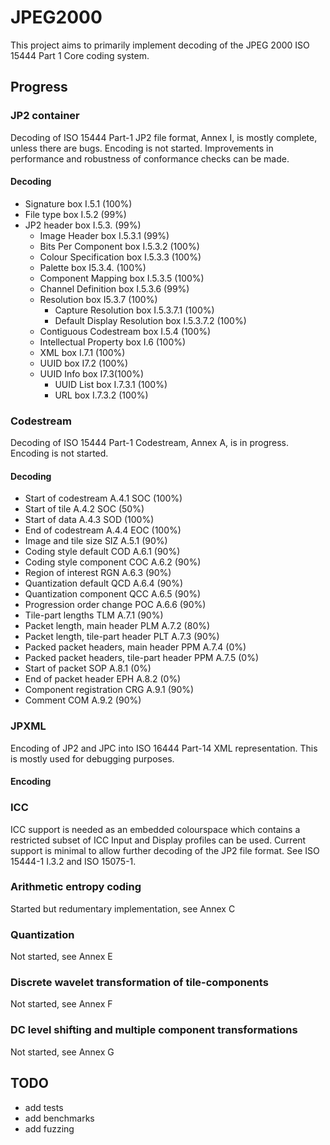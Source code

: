 # JPEG2000
This project aims to primarily implement decoding of the JPEG 2000 ISO 15444 
Part 1 Core coding system.

## Progress

### JP2 container
Decoding of ISO 15444 Part-1 JP2 file format, Annex I, is mostly complete, 
unless there are bugs. Encoding is not started. Improvements in performance and 
robustness of conformance checks can be made.

#### Decoding
- Signature box I.5.1 (100%)
- File type box I.5.2 (99%)
- JP2 header box I.5.3. (99%)
  - Image Header box I.5.3.1 (99%)
  - Bits Per Component box I.5.3.2 (100%)
  - Colour Specification box I.5.3.3 (100%)
  - Palette box I5.3.4. (100%)
  - Component Mapping box I.5.3.5 (100%)
  - Channel Definition box I.5.3.6 (99%)
  - Resolution box I5.3.7 (100%)
    - Capture Resolution box I.5.3.7.1 (100%)
    - Default Display Resolution box I.5.3.7.2 (100%)
  - Contiguous Codestream box I.5.4 (100%)
  - Intellectual Property box I.6 (100%)
  - XML box I.7.1 (100%)
  - UUID box I7.2 (100%)
  - UUID Info box I7.3(100%)
    - UUID List box I.7.3.1 (100%)
    - URL box I.7.3.2 (100%)

### Codestream
Decoding of ISO 15444 Part-1 Codestream, Annex A, is in progress. Encoding is
not started.

#### Decoding

- Start of codestream A.4.1 SOC (100%)
- Start of tile A.4.2 SOC (50%)
- Start of data A.4.3 SOD (100%)
- End of codestream A.4.4 EOC (100%)
- Image and tile size SIZ A.5.1 (90%)
- Coding style default COD A.6.1 (90%)
- Coding style component COC A.6.2 (90%)
- Region of interest RGN A.6.3 (90%)
- Quantization default QCD A.6.4 (90%)
- Quantization component QCC A.6.5 (90%)
- Progression order change POC A.6.6 (90%)
- Tile-part lengths TLM A.7.1 (90%)
- Packet length, main header PLM A.7.2 (80%)
- Packet length, tile-part header PLT A.7.3 (90%)
- Packed packet headers, main header PPM A.7.4 (0%)
- Packed packet headers, tile-part header PPM A.7.5 (0%)
- Start of packet SOP A.8.1 (0%)
- End of packet header EPH A.8.2 (0%)
- Component registration CRG A.9.1 (90%)
- Comment COM A.9.2 (90%)


### JPXML
Encoding of JP2 and JPC into ISO 16444 Part-14 XML representation. This is 
mostly used for debugging purposes.

#### Encoding


### ICC
ICC support is needed as an embedded colourspace which contains a restricted
subset of ICC Input and Display profiles can be used. Current support is 
minimal to allow further decoding of the JP2 file format. See ISO 15444-1 
I.3.2 and ISO 15075-1.

### Arithmetic entropy coding
Started but redumentary implementation, see Annex C

### Quantization
Not started, see Annex E

### Discrete wavelet transformation of tile-components
Not started, see Annex F

### DC level shifting and multiple component transformations
Not started, see Annex G


## TODO
- add tests
- add benchmarks
- add fuzzing
